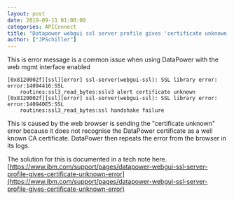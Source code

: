 ```yaml
---
layout: post
date: 2019-09-11 01:00:00
categories: APIConnect
title: "Datapower webgui ssl server profile gives 'certificate unknown' error"
author: ["JPSchiller"]
---
```

This is error message is a common issue when using DataPower with the web mgmt interface enabled
```
[0x8120002f][ssl][error] ssl-server(webgui-ssl): SSL library error: error:14094416:SSL
    routines:ssl3_read_bytes:sslv3 alert certificate unknown
[0x8120002f][ssl][error] ssl-server(webgui-ssl): SSL library error: error:140940E5:SSL
    routines:ssl3_read_bytes:ssl handshake failure
```

<!--more-->
This is caused by the web browser is sending the "certificate unknown" error because it does not recognise the DataPower certificate as a well known CA certificate.  DataPower then repeats the error from the browser in its logs.


The solution for this is documented in a tech note here. [https://www.ibm.com/support/pages/datapower-webgui-ssl-server-profile-gives-certificate-unknown-error](https://www.ibm.com/support/pages/datapower-webgui-ssl-server-profile-gives-certificate-unknown-error)
